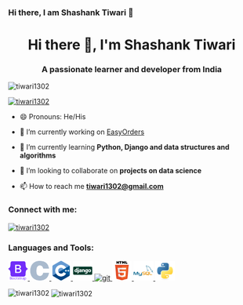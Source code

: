 ### Hi there, I am Shashank Tiwari 👋

<!--
**tiwari1302/tiwari1302** is a ✨ _special_ ✨ repository because its `README.md` (this file) appears on your GitHub profile.

Here are some ideas to get you started:

- 🔭 I’m currently working on ...
- 🌱 I’m currently learning ...
- 👯 I’m looking to collaborate on ...
- 🤔 I’m looking for help with ...
- 💬 Ask me about ...
- 📫 How to reach me: ...
- 😄 Pronouns: He/His
- ⚡ Fun fact: ...
- 😄 Pronouns: He/His
- <img src="/twitter-logo1.png" width="25" height="20"> [tiwari1302](https://twitter.com/tiwari1302)
- <img src="/linkedin-logo 1.png" width="20" height="20"> <a href="https://www.linkedin.com/in/shashank-tiwari-885534173/">shashank-tiwari-885534173</a>
-->
<h1 align="center">Hi there 👋, I'm Shashank Tiwari</h1>
<h3 align="center">A passionate learner and developer from India</h3>

<p align="left"> <img src="https://komarev.com/ghpvc/?username=tiwari1302&label=Profile%20views&color=0e75b6&style=flat" alt="tiwari1302" /> </p>

<p align="left"> <a href="https://github.com/ryo-ma/github-profile-trophy"><img src="https://github-profile-trophy.vercel.app/?username=tiwari1302" alt="tiwari1302" /></a> </p>

- 😄 Pronouns: He/His

- 🔭 I’m currently working on [EasyOrders](https://github.com/tiwari1302/EasyOrders)

- 🌱 I’m currently learning **Python, Django and data structures and algorithms**

- 👯 I’m looking to collaborate on **projects on data science**

- 📫 How to reach me **tiwari1302@gmail.com**

<h3 align="left">Connect with me:</h3>
<p align="left">
<a href="https://twitter.com/tiwari1302" target="blank"><img align="center" src="https://cdn.jsdelivr.net/npm/simple-icons@3.0.1/icons/twitter.svg" alt="tiwari1302" height="30" width="40" /></a>
</p>

<h3 align="left">Languages and Tools:</h3>
<p align="left"> <a href="https://getbootstrap.com" target="_blank"> <img src="https://raw.githubusercontent.com/devicons/devicon/master/icons/bootstrap/bootstrap-plain-wordmark.svg" alt="bootstrap" width="40" height="40"/> </a> <a href="https://www.cprogramming.com/" target="_blank"> <img src="https://raw.githubusercontent.com/devicons/devicon/master/icons/c/c-original.svg" alt="c" width="40" height="40"/> </a> <a href="https://www.w3schools.com/cpp/" target="_blank"> <img src="https://raw.githubusercontent.com/devicons/devicon/master/icons/cplusplus/cplusplus-original.svg" alt="cplusplus" width="40" height="40"/> </a> <a href="https://www.djangoproject.com/" target="_blank"> <img src="https://raw.githubusercontent.com/devicons/devicon/master/icons/django/django-original.svg" alt="django" width="40" height="40"/> </a> <a href="https://git-scm.com/" target="_blank"> <img src="https://www.vectorlogo.zone/logos/git-scm/git-scm-icon.svg" alt="git" width="40" height="40"/> </a> <a href="https://www.w3.org/html/" target="_blank"> <img src="https://raw.githubusercontent.com/devicons/devicon/master/icons/html5/html5-original-wordmark.svg" alt="html5" width="40" height="40"/> </a> <a href="https://www.mysql.com/" target="_blank"> <img src="https://raw.githubusercontent.com/devicons/devicon/master/icons/mysql/mysql-original-wordmark.svg" alt="mysql" width="40" height="40"/> </a> <a href="https://www.python.org" target="_blank"> <img src="https://raw.githubusercontent.com/devicons/devicon/master/icons/python/python-original.svg" alt="python" width="40" height="40"/> </a> </p>

<p><img align="left" src="https://github-readme-stats.vercel.app/api/top-langs?username=tiwari1302&show_icons=true&locale=en&layout=compact" alt="tiwari1302" /></p>

<p>&nbsp;<img align="center" src="https://github-readme-stats.vercel.app/api?username=tiwari1302&show_icons=true&locale=en" alt="tiwari1302" /></p>

